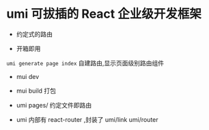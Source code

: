 # umi 可拔插的 React 企业级开发框架

- 约定式的路由

- 开箱即用

`umi generate page index`
自建路由,显示页面级别路由组件

- mui dev

- mui build 打包

- umi pages/ 约定文件即路由
- umi 内部有 react-router ,封装了 umi/link umi/router
